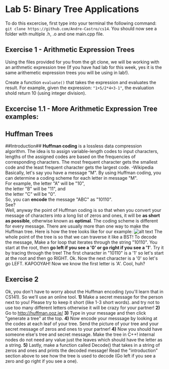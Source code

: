 
Lab 5: Binary Tree Applications
===================================

To do this excercise, first type into your terminal the following command:
`git clone https://github.com/Andre-Castro/cs14`. You should now see a folder with multiple .h,
.o and one main.cpp file.

Exercise 1 - Arithmetic Expression Trees
----------
Using the files provided for you from the git clone, we will be working with an arithmetic expression tree
(If you have had lab for this week, yes it is the same arithemetic expression trees you will be using in lab!).

Create a function `evaluate()` that takes the expression and evaluates the result.
For example, given the expression: `"1+5/2*4+3-1"`, the evaluation shold return 10 (using integer division).

Excercise 1.1 - More Arithmetic Expression Tree examples:
----------

Huffman Trees
-------------

##Introduction##
**Huffman coding** is a lossless data compression algorithm. The idea is to assign variable-length 
codes to input characters, lengths of the assigned codes are based on the frequencies of 
corresponding characters. The most frequent character gets the smallest code and the least frequent 
character gets the largest code. -Wikipedia
<br> Basically, let's say you have a message "M". By using Huffman coding, you can determine a coding
scheme for each letter in message "M". 
<br> For example, 
the letter "A" will be "10",<br>
the letter "B" will be "11", and <br>
the letter "C" will be "0".<br>
So, you can **encode** the message "ABC" as "10110".<br>
See?<br>
Well, anyway the point of Huffman coding is so that when you convert your message of characters
into a long list of zeros and ones, it will be **as short as possible**, otherwise known as 
**optimal**. The coding scheme is different for every message. There are usually more than one
way to make the Huffman tree. Here is how the tree looks like for our example:
![alt text](https://www.nayuki.io/res/reference-huffman-coding/code-tree-model.png)
The whole point of the tree is so that we can traverse it like a BST! To decode the message,
Make a for loop that iterates through the string "10110". You start at the root, 
then **go left if you see a '0' or go right if you see a '1'**. Try it by tracing through the tree!
The first character in "10110" is a '1' so let's start at the root and then go RIGHT.
Ok. Now the next character is a '0' so let's go LEFT. KAPOOYAH! Now we know the first
letter is 'A'. Cool, huh?

Exercise 2
----------
Ok, you don't have to worry about the Huffman encoding (you'll learn that in CS141). So we'll
use an online tool.
**1)** Make a secret message for the person next to you! Please try to keep it short 
       (like 1-3 short words). and try not to use too many different letters otherwise it 
       will be crazy for your partner!
**2)** Go to http://huffman.ooz.ie/
**3)** Type in your message and then click "generate a tree" at the top. 
**4)** Now encode your messsage by looking at the codes at each leaf of your tree. Send the picture
       of your tree and your secret message of zeros and ones to your partner!
**4)** Now you should have someone else's tree and secret message. Make the tree in C++! internal 
       nodes do not need any value just the leaves which should have the letter as a string.
**5)** Lastly, make a function called Decode() that takes in a string of zeros and ones and prints
       the decoded message! Read the "introduction" section above to see how the tree is used to decode
    (Go left if you see a zero and go right if you see a one).
